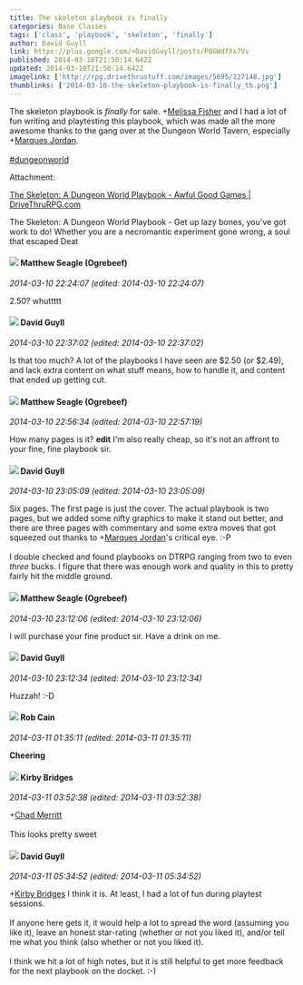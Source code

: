 ```yaml
---
title: The skeleton playbook is finally
categories: Base Classes
tags: ['class', 'playbook', 'skeleton', 'finally']
author: David Guyll
link: https://plus.google.com/+DavidGuyll/posts/P8GWdfXx7Vv
published: 2014-03-10T21:50:14.642Z
updated: 2014-03-10T21:50:14.642Z
imagelink: ['http://rpg.drivethrustuff.com/images/5695/127148.jpg']
thumblinks: ['2014-03-10-the-skeleton-playbook-is-finally_tb.png']
---
```


The skeleton playbook is <i>finally</i> for sale. <span class="proflinkWrapper"><span class="proflinkPrefix">+</span><a class="proflink" href="https://plus.google.com/104623400813415689503" oid="104623400813415689503">Melissa Fisher</a></span> and I had a lot of fun writing and playtesting this playbook, which was made all the more awesome thanks to the gang over at the Dungeon World Tavern, especially <span class="proflinkWrapper"><span class="proflinkPrefix">+</span><a class="proflink" href="https://plus.google.com/114124925422808188628" oid="114124925422808188628">Marques Jordan</a></span>.<br /><br /> <a rel="nofollow" class="ot-hashtag" href="https://plus.google.com/s/%23dungeonworld/posts">#dungeonworld</a>  


Attachment:

<a href='http://rpg.drivethrustuff.com/product/127148/The-Skeleton-A-Dungeon-World-Playbook'>The Skeleton: A Dungeon World Playbook - Awful Good Games | DriveThruRPG.com</a>


The Skeleton: A Dungeon World Playbook - Get up lazy bones, you've got work to do!
Whether you are a necromantic experiment gone wrong, a soul that escaped Deat
<div id='comment z12iw1hxdrmuxbcw404cfjp4hrjugzcg3cs'>
  <h4><img src='{{site.baseurl}}//images/avatars/107687211262409359093_photo.jpg'> Matthew Seagle (Ogrebeef)</h4>
      <p><cite>2014-03-10 22:24:07 (edited: 2014-03-10 22:24:07)</cite></p>
        <p>2.50? whuttttt</p>
</div>
        

<div id='comment z12iw1hxdrmuxbcw404cfjp4hrjugzcg3cs'>
  <h4><img src='{{site.baseurl}}//images/avatars/117134143142507309944_photo.jpg'> David Guyll</h4>
      <p><cite>2014-03-10 22:37:02 (edited: 2014-03-10 22:37:02)</cite></p>
        <p>Is that too much? A lot of the playbooks I have seen are $2.50 (or $2.49), and lack extra content on what stuff means, how to handle it, and content that ended up getting cut.</p>
</div>
        

<div id='comment z12iw1hxdrmuxbcw404cfjp4hrjugzcg3cs'>
  <h4><img src='{{site.baseurl}}//images/avatars/107687211262409359093_photo.jpg'> Matthew Seagle (Ogrebeef)</h4>
      <p><cite>2014-03-10 22:56:34 (edited: 2014-03-10 22:57:19)</cite></p>
        <p>How many pages is it? <b>edit</b> I&#39;m also really cheap, so it&#39;s not an affront to your fine, fine playbook sir.</p>
</div>
        

<div id='comment z12iw1hxdrmuxbcw404cfjp4hrjugzcg3cs'>
  <h4><img src='{{site.baseurl}}//images/avatars/117134143142507309944_photo.jpg'> David Guyll</h4>
      <p><cite>2014-03-10 23:05:09 (edited: 2014-03-10 23:05:09)</cite></p>
        <p>Six pages. The first page is just the cover. The actual playbook is two pages, but we added some nifty graphics to make it stand out better, and there are three pages with commentary and some extra moves that got squeezed out thanks to <span class="proflinkWrapper"><span class="proflinkPrefix">+</span><a class="proflink" href="https://plus.google.com/114124925422808188628" oid="114124925422808188628">Marques Jordan</a></span>&#39;s critical eye. :-P<br /><br />I double checked and found playbooks on DTRPG ranging from two to even <i>three</i> bucks. I figure that there was enough work and quality in this to pretty fairly hit the middle ground. </p>
</div>
        

<div id='comment z12iw1hxdrmuxbcw404cfjp4hrjugzcg3cs'>
  <h4><img src='{{site.baseurl}}//images/avatars/107687211262409359093_photo.jpg'> Matthew Seagle (Ogrebeef)</h4>
      <p><cite>2014-03-10 23:12:06 (edited: 2014-03-10 23:12:06)</cite></p>
        <p>I will purchase your fine product sir. Have a drink on me.</p>
</div>
        

<div id='comment z12iw1hxdrmuxbcw404cfjp4hrjugzcg3cs'>
  <h4><img src='{{site.baseurl}}//images/avatars/117134143142507309944_photo.jpg'> David Guyll</h4>
      <p><cite>2014-03-10 23:12:34 (edited: 2014-03-10 23:12:34)</cite></p>
        <p>Huzzah! :-D</p>
</div>
        

<div id='comment z12iw1hxdrmuxbcw404cfjp4hrjugzcg3cs'>
  <h4><img src='{{site.baseurl}}//images/avatars/109642651284569232843_photo.jpg'> Rob Cain</h4>
      <p><cite>2014-03-11 01:35:11 (edited: 2014-03-11 01:35:11)</cite></p>
        <p><b>Cheering</b></p>
</div>
        

<div id='comment z12iw1hxdrmuxbcw404cfjp4hrjugzcg3cs'>
  <h4><img src='{{site.baseurl}}//images/avatars/115364619294761102138_photo.jpg'> Kirby Bridges</h4>
      <p><cite>2014-03-11 03:52:38 (edited: 2014-03-11 03:52:38)</cite></p>
        <p><span class="proflinkWrapper"><span class="proflinkPrefix">+</span><a class="proflink" href="https://plus.google.com/107322288379448552602" oid="107322288379448552602">Chad Merritt</a></span>  <br /><br />This looks pretty sweet</p>
</div>
        

<div id='comment z12iw1hxdrmuxbcw404cfjp4hrjugzcg3cs'>
  <h4><img src='{{site.baseurl}}//images/avatars/117134143142507309944_photo.jpg'> David Guyll</h4>
      <p><cite>2014-03-11 05:34:52 (edited: 2014-03-11 05:34:52)</cite></p>
        <p><span class="proflinkWrapper"><span class="proflinkPrefix">+</span><a class="proflink" href="https://plus.google.com/115364619294761102138" oid="115364619294761102138">Kirby Bridges</a></span> I think it is. At least, I had a lot of fun during playtest sessions.<br /><br />If anyone here gets it, it would help a lot to spread the word (assuming you like it), leave an honest star-rating (whether or not you liked it), and/or tell me what you think (also whether or not you liked it).<br /><br />I think we hit a lot of high notes, but it is still helpful to get more feedback for the next playbook on the docket. :-)</p>
</div>
        